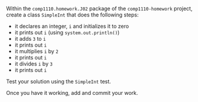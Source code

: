 Within the `comp1110.homework.J02` package of the `comp1110-homework`
project, create a class `SimpleInt` that does the following steps:
* it declares an integer, `i` and initializes it to zero
* it  prints out `i` (using `system.out.println()`)
* it adds `3` to `i`
* it prints out `i`
* it multiplies `i` by `2`
* it prints out `i`
* it divides `i` by `3`
* it prints out `i`

Test your solution using the `SimpleInt` test.

Once you have it working, add and commit your work.